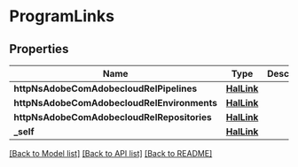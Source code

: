 # ProgramLinks

## Properties
Name | Type | Description | Notes
------------ | ------------- | ------------- | -------------
**httpNsAdobeComAdobecloudRelPipelines** | [**HalLink**](HalLink.md) |  | [optional] 
**httpNsAdobeComAdobecloudRelEnvironments** | [**HalLink**](HalLink.md) |  | [optional] 
**httpNsAdobeComAdobecloudRelRepositories** | [**HalLink**](HalLink.md) |  | [optional] 
**_self** | [**HalLink**](HalLink.md) |  | [optional] 

[[Back to Model list]](../README.md#documentation-for-models) [[Back to API list]](../README.md#documentation-for-api-endpoints) [[Back to README]](../README.md)


